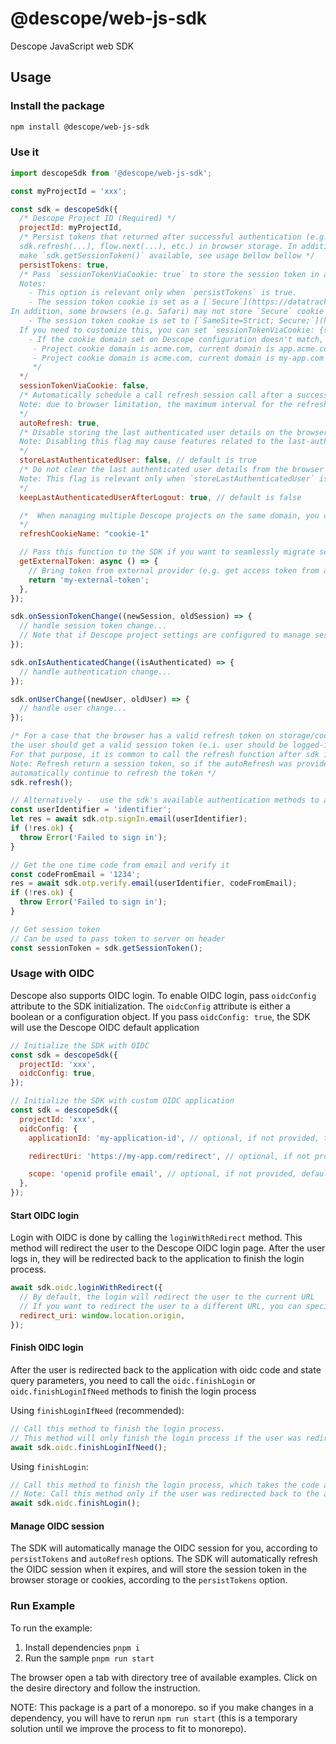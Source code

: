 # @descope/web-js-sdk

Descope JavaScript web SDK

## Usage

### Install the package

```bash
npm install @descope/web-js-sdk
```

### Use it

```js
import descopeSdk from '@descope/web-js-sdk';

const myProjectId = 'xxx';

const sdk = descopeSdk({
  /* Descope Project ID (Required) */
  projectId: myProjectId,
  /* Persist tokens that returned after successful authentication (e.g. sdk.otp.verify.email(...),
  sdk.refresh(...), flow.next(...), etc.) in browser storage. In addition, this will
  make `sdk.getSessionToken()` available, see usage bellow bellow */
  persistTokens: true,
  /* Pass `sessionTokenViaCookie: true` to store the session token in a cookie when using `persistTokens`. By default, the sdk will set the session token in the browser storage.
  Notes:
    - This option is relevant only when `persistTokens` is true.
    - The session token cookie is set as a [`Secure`](https://datatracker.ietf.org/doc/html/rfc6265#section-5.2.5) cookie. It will be sent only over HTTPS connections.
In addition, some browsers (e.g. Safari) may not store `Secure` cookie if the hosted page is running on an HTTP protocol.
    - The session token cookie is set to [`SameSite=Strict; Secure;`](https://developer.mozilla.org/en-US/docs/Web/HTTP/Headers/Set-Cookie) by default.
  If you need to customize this, you can set `sessionTokenViaCookie: {sameSite: 'Lax', secure: false}` (if you pass only `sameSite`, `secure` will be set to `true` by default).
    - If the cookie domain set on Descope configuration doesn't match, or is not a parent domain of the current domain, The cookie will be stored on the current domain that runs the code. Examples:
     - Project cookie domain is acme.com, current domain is app.acme.com - the domain will be set to app.acme.com
     - Project cookie domain is acme.com, current domain is my-app.com - the domain will be set to my-app.com
     */
  */
  sessionTokenViaCookie: false,
  /* Automatically schedule a call refresh session call after a successful authentication:
  Note: due to browser limitation, the maximum interval for the refresh has an upper bound of 2^32 - 1 milliseconds (approximately 24.8 days).
  */
  autoRefresh: true,
  /* Disable storing the last authenticated user details on the browser storage (default is true).
  Note: Disabling this flag may cause features related to the last-authenticated user to not function properly.
  */
  storeLastAuthenticatedUser: false, // default is true
  /* Do not clear the last authenticated user details from the browser storage after logout (default is false).
  Note: This flag is relevant only when `storeLastAuthenticatedUser` is true.
  */
  keepLastAuthenticatedUserAfterLogout: true, // default is false

  /*  When managing multiple Descope projects on the same domain, you can prevent refresh cookie conflicts by assigning a custom name to your refresh token cookie during the login process (for example, using Descope Flows). However, you must also configure the SDK to recognize this unique name by passing the `refreshCookieName` option.
  */
  refreshCookieName: "cookie-1"

  // Pass this function to the SDK if you want to seamlessly migrate session from an external authentication provider to Descope.
  getExternalToken: async () => {
    // Bring token from external provider (e.g. get access token from another auth provider)
    return 'my-external-token';
  },
});

sdk.onSessionTokenChange((newSession, oldSession) => {
  // handle session token change...
  // Note that if Descope project settings are configured to manage session token in cookies, the session token will not be available in the browser.
});

sdk.onIsAuthenticatedChange((isAuthenticated) => {
  // handle authentication change...
});

sdk.onUserChange((newUser, oldUser) => {
  // handle user change...
});

/* For a case that the browser has a valid refresh token on storage/cookie,
the user should get a valid session token (e.i. user should be logged-in).
For that purpose, it is common to call the refresh function after sdk initialization.
Note: Refresh return a session token, so if the autoRefresh was provided, the sdk will
automatically continue to refresh the token */
sdk.refresh();

// Alternatively -  use the sdk's available authentication methods to authenticate the user
const userIdentifier = 'identifier';
let res = await sdk.otp.signIn.email(userIdentifier);
if (!res.ok) {
  throw Error('Failed to sign in');
}

// Get the one time code from email and verify it
const codeFromEmail = '1234';
res = await sdk.otp.verify.email(userIdentifier, codeFromEmail);
if (!res.ok) {
  throw Error('Failed to sign in');
}

// Get session token
// Can be used to pass token to server on header
const sessionToken = sdk.getSessionToken();
```

### Usage with OIDC

Descope also supports OIDC login. To enable OIDC login, pass `oidcConfig` attribute to the SDK initialization. The `oidcConfig` attribute is either a boolean or a configuration object. If you pass `oidcConfig: true`, the SDK will use the Descope OIDC default application

```js
// Initialize the SDK with OIDC
const sdk = descopeSdk({
  projectId: 'xxx',
  oidcConfig: true,
});

// Initialize the SDK with custom OIDC application
const sdk = descopeSdk({
  projectId: 'xxx',
  oidcConfig: {
    applicationId: 'my-application-id', // optional, if not provided, the default OIDC application will be used

    redirectUri: 'https://my-app.com/redirect', // optional, if not provided, the default redirect URI will be used

    scope: 'openid profile email', // optional, if not provided, default is openid email offline_access roles descope.custom_claims
  },
});
```

#### Start OIDC login

Login with OIDC is done by calling the `loginWithRedirect` method. This method will redirect the user to the Descope OIDC login page. After the user logs in, they will be redirected back to the application to finish the login process.

```js
await sdk.oidc.loginWithRedirect({
  // By default, the login will redirect the user to the current URL
  // If you want to redirect the user to a different URL, you can specify it here
  redirect_uri: window.location.origin,
});
```

#### Finish OIDC login

After the user is redirected back to the application with oidc code and state query parameters, you need to call the `oidc.finishLogin` or `oidc.finishLoginIfNeed` methods to finish the login process

Using `finishLoginIfNeed` (recommended):

```js
// Call this method to finish the login process.
// This method will only finish the login process if the user was redirected back to the application after login.
await sdk.oidc.finishLoginIfNeed();
```

Using `finishLogin`:

```js
// Call this method to finish the login process, which takes the code and state query parameters from the URL, and exchanges them for a session
// Note: Call this method only if the user was redirected back to the application after login, this is usually done according the the code/state query parameters
await sdk.oidc.finishLogin();
```

#### Manage OIDC session

The SDK will automatically manage the OIDC session for you, according to `persistTokens` and `autoRefresh` options. The SDK will automatically refresh the OIDC session when it expires, and will store the session token in the browser storage or cookies, according to the `persistTokens` option.

### Run Example

To run the example:

1. Install dependencies `pnpm i`
1. Run the sample `pnpm run start`

The browser open a tab with directory tree of available examples. Click on the desire directory and follow the instruction.

NOTE: This package is a part of a monorepo. so if you make changes in a dependency, you will have to rerun `npm run start` (this is a temporary solution until we improve the process to fit to monorepo).
